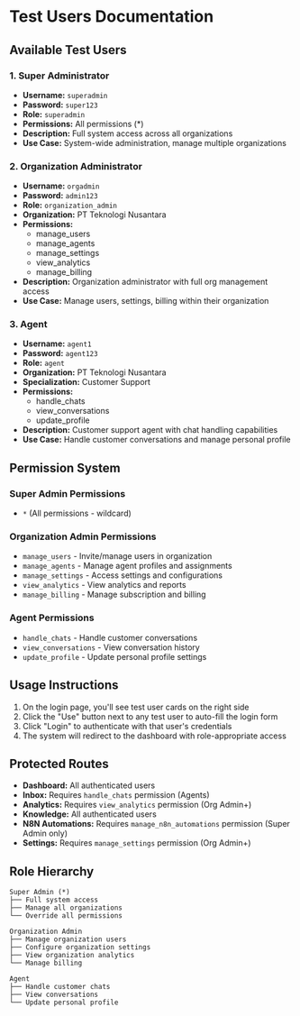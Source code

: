 # Test Users Documentation

## Available Test Users

### 1. Super Administrator
- **Username:** `superadmin`
- **Password:** `super123`
- **Role:** `superadmin`
- **Permissions:** All permissions (*)
- **Description:** Full system access across all organizations
- **Use Case:** System-wide administration, manage multiple organizations

### 2. Organization Administrator
- **Username:** `orgadmin`
- **Password:** `admin123`
- **Role:** `organization_admin`
- **Organization:** PT Teknologi Nusantara
- **Permissions:** 
  - manage_users
  - manage_agents
  - manage_settings
  - view_analytics
  - manage_billing
- **Description:** Organization administrator with full org management access
- **Use Case:** Manage users, settings, billing within their organization

### 3. Agent
- **Username:** `agent1`
- **Password:** `agent123`
- **Role:** `agent`
- **Organization:** PT Teknologi Nusantara
- **Specialization:** Customer Support
- **Permissions:**
  - handle_chats
  - view_conversations
  - update_profile
- **Description:** Customer support agent with chat handling capabilities
- **Use Case:** Handle customer conversations and manage personal profile

## Permission System

### Super Admin Permissions
- `*` (All permissions - wildcard)

### Organization Admin Permissions
- `manage_users` - Invite/manage users in organization
- `manage_agents` - Manage agent profiles and assignments
- `manage_settings` - Access settings and configurations
- `view_analytics` - View analytics and reports
- `manage_billing` - Manage subscription and billing

### Agent Permissions
- `handle_chats` - Handle customer conversations
- `view_conversations` - View conversation history
- `update_profile` - Update personal profile settings

## Usage Instructions

1. On the login page, you'll see test user cards on the right side
2. Click the "Use" button next to any test user to auto-fill the login form
3. Click "Login" to authenticate with that user's credentials
4. The system will redirect to the dashboard with role-appropriate access

## Protected Routes

- **Dashboard:** All authenticated users
- **Inbox:** Requires `handle_chats` permission (Agents)
- **Analytics:** Requires `view_analytics` permission (Org Admin+)
- **Knowledge:** All authenticated users
- **N8N Automations:** Requires `manage_n8n_automations` permission (Super Admin only)
- **Settings:** Requires `manage_settings` permission (Org Admin+)

## Role Hierarchy

```
Super Admin (*)
├── Full system access
├── Manage all organizations
└── Override all permissions

Organization Admin
├── Manage organization users
├── Configure organization settings
├── View organization analytics
└── Manage billing

Agent
├── Handle customer chats
├── View conversations
└── Update personal profile
```
